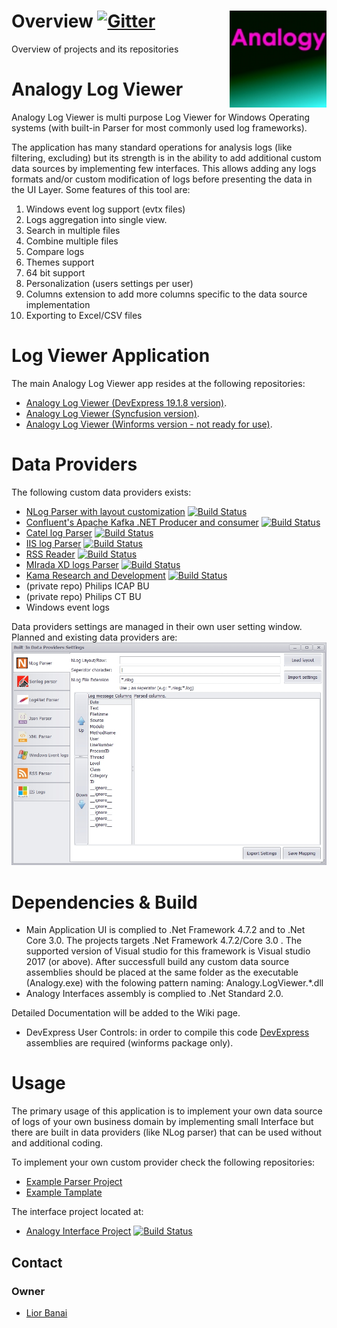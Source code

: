 # Overview     [![Gitter](https://badges.gitter.im/Analogy-LogViewer/community.svg)](https://gitter.im/Analogy-LogViewer/community?utm_source=badge&utm_medium=badge&utm_campaign=pr-badge)  <img src="./Assets/logo128x128.jpg" align="right" width="155px" height="155px">
 Overview of projects and its repositories
 
# Analogy Log Viewer

Analogy Log Viewer is multi purpose Log Viewer for Windows Operating systems (with built-in Parser for most commonly used log frameworks).

The application has many standard operations for analysis logs (like filtering, excluding) but its strength is in the ability to add additional custom data sources by implementing few interfaces.
This allows adding any logs formats and/or custom modification of logs before presenting the data in the UI Layer.
Some features of this tool are:
1.	Windows event log support (evtx files)
2.	Logs aggregation into single view.
3.	Search in multiple files
4.	Combine multiple files
5.	Compare logs 
6.	Themes support
7.	64 bit support
8.	Personalization (users settings per user) 
9.	Columns extension to add more columns specific to the data source implementation
10.	Exporting to Excel/CSV files

# Log Viewer Application
The main Analogy Log Viewer app resides at the following repositories:
- [Analogy Log Viewer (DevExpress 19.1.8 version)](https://github.com/Analogy-LogViewer/Analogy.LogViewer).
- [Analogy Log Viewer (Syncfusion version)](https://github.com/Analogy-LogViewer/Analogy.LogViewer.Syncfusion).
- [Analogy Log Viewer (Winforms version - not ready for use)](https://github.com/Analogy-LogViewer/Analogy.LogViewer.Winforms).


# Data Providers
The following  custom data providers exists:
- [NLog Parser with layout customization](https://github.com/Analogy-LogViewer/Analogy.LogViewer.KafkaProvider) [![Build Status](https://dev.azure.com/Analogy-LogViewer/Analogy%20Log%20Viewer/_apis/build/status/Analogy-LogViewer.Analogy.LogViewer.NLogProvider?branchName=master)](https://dev.azure.com/Analogy-LogViewer/Analogy%20Log%20Viewer/_build/latest?definitionId=3&branchName=master)
- [Confluent's Apache Kafka .NET Producer and consumer](https://github.com/Analogy-LogViewer/Analogy.LogViewer.KafkaProvider) [![Build Status](https://dev.azure.com/Analogy-LogViewer/Analogy%20Log%20Viewer/_apis/build/status/Analogy-LogViewer.Analogy.LogViewer.KafkaProvider?branchName=master)](https://dev.azure.com/Analogy-LogViewer/Analogy%20Log%20Viewer/_build/latest?definitionId=5&branchName=master)
- [Catel log Parser](https://github.com/Analogy-LogViewer/Analogy.LogViewer.CatelProject) [![Build Status](https://dev.azure.com/Analogy-LogViewer/Analogy%20Log%20Viewer/_apis/build/status/Analogy-LogViewer.Analogy.LogViewer.CatelProject?branchName=master)](https://dev.azure.com/Analogy-LogViewer/Analogy%20Log%20Viewer/_build/latest?definitionId=4&branchName=master)
- [IIS log Parser](https://github.com/Analogy-LogViewer/Analogy.LogViewer.IISLogParser) [![Build Status](https://dev.azure.com/Analogy-LogViewer/Analogy%20Log%20Viewer/_apis/build/status/Analogy-LogViewer.Analogy.LogViewer.IISLogsProvider?branchName=master)](https://dev.azure.com/Analogy-LogViewer/Analogy%20Log%20Viewer/_build/latest?definitionId=6&branchName=master)
- [RSS Reader](https://github.com/Analogy-LogViewer/Analogy.LogViewer.RSSReader) [![Build Status](https://dev.azure.com/Analogy-LogViewer/Analogy%20Log%20Viewer/_apis/build/status/Analogy-LogViewer.Analogy.LogViewer.RSSReader?branchName=master)](https://dev.azure.com/Analogy-LogViewer/Analogy%20Log%20Viewer/_build/latest?definitionId=7&branchName=master)
- [MIrada XD logs Parser](https://github.com/Analogy-LogViewer/Analogy.LogViewer.MiradaXD) [![Build Status](https://dev.azure.com/Analogy-LogViewer/Analogy%20Log%20Viewer/_apis/build/status/Analogy-LogViewer.Analogy.LogViewer.MiradaXD?branchName=master)](https://dev.azure.com/Analogy-LogViewer/Analogy%20Log%20Viewer/_build/latest?definitionId=8&branchName=master)
- [Kama Research and Development](https://github.com/Analogy-LogViewer/Analogy.LogViewer.KamaResearch) [![Build Status](https://dev.azure.com/Analogy-LogViewer/Analogy%20Log%20Viewer/_apis/build/status/Analogy-LogViewer.Analogy.LogViewer.KamaResearch?branchName=master)](https://dev.azure.com/Analogy-LogViewer/Analogy%20Log%20Viewer/_build/latest?definitionId=11&branchName=master)
- (private repo) Philips ICAP BU
- (private repo) Philips CT BU
- Windows event logs

Data providers settings are managed in their own user setting window. Planned and existing data providers are:
![Data Providers settings screen](Assets/AnalogyDataProviders.jpg)

# Dependencies & Build
- Main Application UI is complied to .Net Framework 4.7.2 and to .Net Core 3.0.
The projects targets .Net Framework 4.7.2/Core 3.0 . The supported version of Visual studio for this framework is Visual studio 2017 (or above).
After successfull build any custom data source assemblies should be placed at the same folder as the executable (Analogy.exe) with the folowing pattern naming: Analogy.LogViewer.*.dll
- Analogy Interfaces assembly is complied to .Net Standard 2.0.

Detailed Documentation will be added to the Wiki page.

- DevExpress User Controls:
in order to compile this code [DevExpress](https://www.devexpress.com/) assemblies are required (winforms package only).


# Usage

The primary usage of this application is to implement your own data source of logs of your own business domain by implementing small Interface but there are built in data providers (like NLog parser) that can be used without and additional coding.

To implement your own custom provider check the following repositories:
- [Example Parser Project](https://github.com/Analogy-LogViewer/Analogy.LogViewer.Example)
- [Example Tamplate](https://github.com/Analogy-LogViewer/Analogy.LogViewer.Template)

The interface project located at:

- [Analogy Interface Project](https://github.com/Analogy-LogViewer/Analogy.Interfaces)
[![Build Status](https://dev.azure.com/Analogy-LogViewer/Analogy%20Log%20Viewer/_apis/build/status/Analogy-LogViewer.Analogy.Interfaces?branchName=master)](https://dev.azure.com/Analogy-LogViewer/Analogy%20Log%20Viewer/_build/latest?definitionId=2&branchName=master)
<a name="contact"></a>
## Contact

### Owner
- [Lior Banai](mailto:liorbanai@gmail.com)

